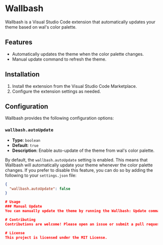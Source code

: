 # Wallbash

Wallbash is a Visual Studio Code extension that automatically updates your theme based on wal's color palette.

## Features

- Automatically updates the theme when the color palette changes.
- Manual update command to refresh the theme.

## Installation

1. Install the extension from the Visual Studio Code Marketplace.
2. Configure the extension settings as needed.

## Configuration

Wallbash provides the following configuration options:

### `wallbash.autoUpdate`

- **Type**: `boolean`
- **Default**: `true`
- **Description**: Enable auto-update of the theme from wal's color palette.

By default, the `wallbash.autoUpdate` setting is enabled. This means that Wallbash will automatically update your theme whenever the color palette changes. If you prefer to disable this feature, you can do so by adding the following to your `settings.json` file:

```json
{
  "wallbash.autoUpdate": false
}

# Usage
### Manual Update
You can manually update the theme by running the Wallbash: Update command from the Command Palette (Ctrl+Shift+P or Cmd+Shift+P on macOS).

# Contributing
Contributions are welcome! Please open an issue or submit a pull request on GitHub.

# License
This project is licensed under the MIT License.

